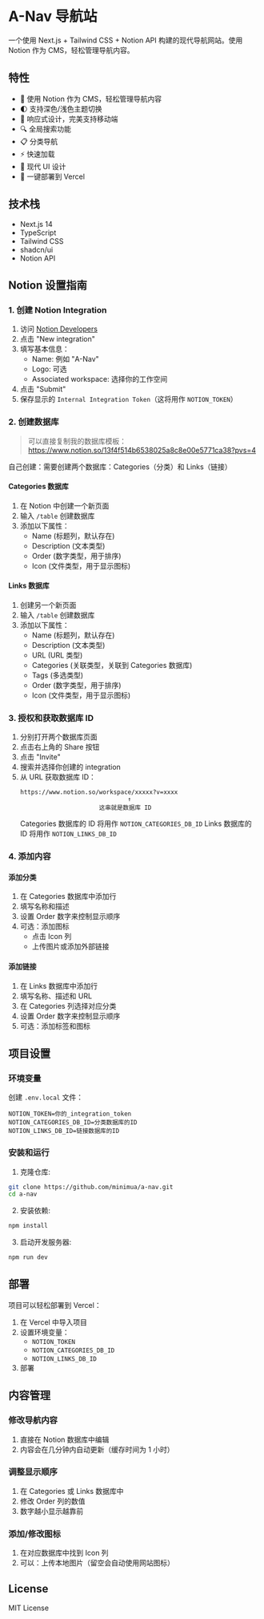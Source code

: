 # A-Nav 导航站

一个使用 Next.js + Tailwind CSS + Notion API 构建的现代导航网站。使用 Notion 作为 CMS，轻松管理导航内容。

## 特性

- 🎯 使用 Notion 作为 CMS，轻松管理导航内容
- 🌓 支持深色/浅色主题切换
- 📱 响应式设计，完美支持移动端
- 🔍 全局搜索功能
- 📋 分类导航
- ⚡ 快速加载
- 🎨 现代 UI 设计
- 🚀 一键部署到 Vercel

## 技术栈

- Next.js 14
- TypeScript
- Tailwind CSS
- shadcn/ui
- Notion API

## Notion 设置指南

### 1. 创建 Notion Integration

1. 访问 [Notion Developers](https://www.notion.so/my-integrations)
2. 点击 "New integration"
3. 填写基本信息：
   - Name: 例如 "A-Nav"
   - Logo: 可选
   - Associated workspace: 选择你的工作空间
4. 点击 "Submit"
5. 保存显示的 `Internal Integration Token`（这将用作 `NOTION_TOKEN`）

### 2. 创建数据库

> 可以直接复制我的数据库模板：https://www.notion.so/13f4f514b6538025a8c8e00e5771ca38?pvs=4

自己创建：需要创建两个数据库：Categories（分类）和 Links（链接）

#### Categories 数据库
1. 在 Notion 中创建一个新页面
2. 输入 `/table` 创建数据库
3. 添加以下属性：
   - Name (标题列，默认存在)
   - Description (文本类型)
   - Order (数字类型，用于排序)
   - Icon (文件类型，用于显示图标)

#### Links 数据库
1. 创建另一个新页面
2. 输入 `/table` 创建数据库
3. 添加以下属性：
   - Name (标题列，默认存在)
   - Description (文本类型)
   - URL (URL 类型)
   - Categories (关联类型，关联到 Categories 数据库)
   - Tags (多选类型)
   - Order (数字类型，用于排序)
   - Icon (文件类型，用于显示图标)

### 3. 授权和获取数据库 ID

1. 分别打开两个数据库页面
2. 点击右上角的 Share 按钮
3. 点击 "Invite"
4. 搜索并选择你创建的 integration
5. 从 URL 获取数据库 ID：
   ```
   https://www.notion.so/workspace/xxxxx?v=xxxx
                                 ↑
                         这串就是数据库 ID
   ```
   Categories 数据库的 ID 将用作 `NOTION_CATEGORIES_DB_ID`
   Links 数据库的 ID 将用作 `NOTION_LINKS_DB_ID`

### 4. 添加内容

#### 添加分类
1. 在 Categories 数据库中添加行
2. 填写名称和描述
3. 设置 Order 数字来控制显示顺序
4. 可选：添加图标
   - 点击 Icon 列
   - 上传图片或添加外部链接

#### 添加链接
1. 在 Links 数据库中添加行
2. 填写名称、描述和 URL
3. 在 Categories 列选择对应分类
4. 设置 Order 数字来控制显示顺序
5. 可选：添加标签和图标

## 项目设置

### 环境变量
创建 `.env.local` 文件：
```env
NOTION_TOKEN=你的_integration_token
NOTION_CATEGORIES_DB_ID=分类数据库的ID
NOTION_LINKS_DB_ID=链接数据库的ID
```

### 安装和运行

1. 克隆仓库:
```bash
git clone https://github.com/minimua/a-nav.git
cd a-nav
```

2. 安装依赖:
```bash
npm install
```

3. 启动开发服务器:
```bash
npm run dev
```

## 部署

项目可以轻松部署到 Vercel：

1. 在 Vercel 中导入项目
2. 设置环境变量：
   - `NOTION_TOKEN`
   - `NOTION_CATEGORIES_DB_ID`
   - `NOTION_LINKS_DB_ID`
3. 部署

## 内容管理

### 修改导航内容
1. 直接在 Notion 数据库中编辑
2. 内容会在几分钟内自动更新（缓存时间为 1 小时）

### 调整显示顺序
1. 在 Categories 或 Links 数据库中
2. 修改 Order 列的数值
3. 数字越小显示越靠前

### 添加/修改图标
1. 在对应数据库中找到 Icon 列
2. 可以：上传本地图片（留空会自动使用网站图标）

## License

MIT License